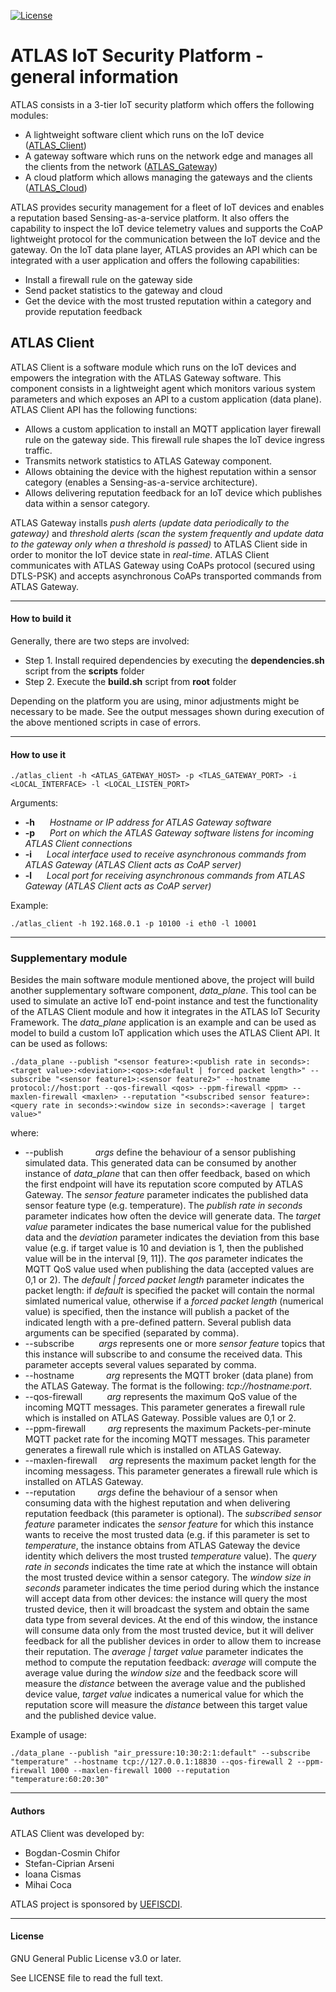 [![License](https://img.shields.io/badge/license-GPL%20v3.0%20or%20later-brightgreen.svg)](https://github.com/chiforbogdan/atlas_client/blob/master/LICENSE)

# ATLAS IoT Security Platform - general information
ATLAS consists in a 3-tier IoT security platform which offers the following modules:
* A lightweight software client which runs on the IoT device ([ATLAS_Client])
* A gateway software which runs on the network edge and manages all the clients from the network ([ATLAS_Gateway])
* A cloud platform which allows managing the gateways and the clients ([ATLAS_Cloud])

ATLAS provides security management for a fleet of IoT devices and enables a reputation based Sensing-as-a-service platform. It also offers the capability to inspect the IoT device telemetry values and supports the CoAP lightweight protocol for the communication between the IoT device and the gateway.
On the IoT data plane layer, ATLAS provides an API which can be integrated with a user application and offers the following capabilities:
* Install a firewall rule on the gateway side
* Send packet statistics to the gateway and cloud
* Get the device with the most trusted reputation within a category and provide reputation feedback

## ATLAS Client
ATLAS Client is a software module which runs on the IoT devices and empowers the integration with the ATLAS Gateway software. This component consists in a lightweight agent which monitors various system parameters and which exposes an API to a custom application (data plane). ATLAS Client API has the following functions:
* Allows a custom application to install an MQTT application layer firewall rule on the gateway side. This firewall rule shapes the IoT device ingress traffic.
* Transmits network statistics to ATLAS Gateway component.
* Allows obtaining the device with the highest reputation within a sensor category (enables a Sensing-as-a-service architecture).
* Allows delivering reputation feedback for an IoT device which publishes data within a sensor category.

ATLAS Gateway installs *push alerts (update data periodically to the gateway)* and *threshold alerts (scan the system frequently and update data to the gateway only when a threshold is passed)* to ATLAS Client side in order to monitor the IoT device state in *real-time*.
ATLAS Client communicates with ATLAS Gateway using CoAPs protocol (secured using DTLS-PSK) and accepts asynchronous CoAPs transported commands from ATLAS Gateway.

----

#### How to build it
Generally, there are two steps are involved:
* Step 1. Install required dependencies by executing the __dependencies.sh__ script from the __scripts__ folder
* Step 2. Execute the __build.sh__ script from __root__ folder

Depending on the platform you are using, minor adjustments might be necessary to be made. See the output messages shown during execution of the above mentioned scripts in case of errors.

----

#### How to use it
```
./atlas_client -h <ATLAS_GATEWAY_HOST> -p <TLAS_GATEWAY_PORT> -i <LOCAL_INTERFACE> -l <LOCAL_LISTEN_PORT>
```

Arguments:
* __-h__ &nbsp;&nbsp;&nbsp;&nbsp; _Hostname or IP address for ATLAS Gateway software_
* __-p__ &nbsp;&nbsp;&nbsp;&nbsp; _Port on which the ATLAS Gateway software listens for incoming ATLAS Client connections_
* __-i__ &nbsp;&nbsp;&nbsp;&nbsp; _Local interface used to receive asynchronous commands from ATLAS Gateway (ATLAS Client acts as CoAP server)_
* __-l__ &nbsp;&nbsp;&nbsp;&nbsp; _Local port for receiving asynchronous commands from ATLAS Gateway (ATLAS Client acts as CoAP server)_

Example:
```
./atlas_client -h 192.168.0.1 -p 10100 -i eth0 -l 10001
```

----

### Supplementary module
Besides the main software module mentioned above, the project will build another supplementary software component, _data_plane_. This tool can be used to simulate an active IoT end-point instance and test the functionality of the ATLAS Client module and how it integrates in the ATLAS IoT Security Framework. The _data_plane_ application is an example and can be used as model to build a custom IoT application which uses the ATLAS Client API.
It can be used as follows:
````
./data_plane --publish "<sensor feature>:<publish rate in seconds>:<target value>:<deviation>:<qos>:<default | forced packet length>" --subscribe "<sensor feature1>:<sensor feature2>" --hostname protocol://host:port --qos-firewall <qos> --ppm-firewall <ppm> --maxlen-firewall <maxlen> --reputation "<subscribed sensor feature>:<query rate in seconds>:<window size in seconds>:<average | target value>"
````
where:
* --publish <args> &nbsp;&nbsp;&nbsp;&nbsp;&nbsp;&nbsp;&nbsp;&nbsp;&nbsp;&nbsp;&nbsp; _args_ define the behaviour of a sensor publishing simulated data. This generated data can be consumed by another instance of _data_plane_ that can then offer feedback, based on which the first endpoint will have its reputation score computed by ATLAS Gateway. The *sensor feature* parameter indicates the published data sensor feature type (e.g. temperature). The *publish rate in seconds* parameter indicates how often the device will generate data. The *target value* parameter indicates the base numerical value for the published data and the *deviation* parameter indicates the deviation from this base value (e.g. if target value is 10 and deviation is 1, then the published value will be in the interval [9, 11]). The *qos* parameter indicates the MQTT QoS value used when publishing the data (accepted values are 0,1 or 2). The *default | forced packet length* parameter indicates the packet length: if *default* is specified the packet will contain the normal simlated numerical value, otherwise if a *forced packet length* (numerical value) is specified, then the instance will publish a packet of the indicated length with a pre-defined pattern. Several publish data arguments can be specified (separated by comma).
* --subscribe <args> &nbsp;&nbsp;&nbsp;&nbsp;&nbsp;&nbsp;&nbsp;&nbsp; _args_ represents one or more *sensor feature* topics that this instance will subscribe to and consume the received data. This parameter accepts several values separated by comma.
* --hostname <arg> &nbsp;&nbsp;&nbsp;&nbsp;&nbsp;&nbsp;&nbsp;&nbsp;&nbsp;&nbsp;&nbsp; _arg_ represents the MQTT broker (data plane) from the ATLAS Gateway. The format is the following: _tcp://hostname:port_.
* --qos-firewall <arg> &nbsp;&nbsp;&nbsp;&nbsp;&nbsp;&nbsp;&nbsp;&nbsp; _arg_ represents the maximum QoS value of the incoming MQTT messages. This parameter generates a firewall rule which is installed on ATLAS Gateway. Possible values are 0,1 or 2.
* --ppm-firewall <arg> &nbsp;&nbsp;&nbsp;&nbsp;&nbsp;&nbsp;&nbsp; _arg_ represents the maximum Packets-per-minute MQTT packet rate for the incoming MQTT messages. This parameter generates a firewall rule which is installed on ATLAS Gateway. 
* --maxlen-firewall <arg>  &nbsp;&nbsp;&nbsp; _arg_ represents the maximum packet length for the incoming messagess. This parameter generates a firewall rule which is installed on ATLAS Gateway.
* --reputation <args> &nbsp;&nbsp;&nbsp;&nbsp;&nbsp;&nbsp;&nbsp; _args_ define the behaviour of a sensor when consuming data with the highest reputation and when delivering reputation feedback (this parameter is optional). The *subscribed sensor feature* parameter indicates the *sensor feature* for which this instance wants to receive the most trusted data (e.g. if this parameter is set to *temperature*, the instance obtains from ATLAS Gateway the device identity which delivers the most trusted *temperature* value). The *query rate in seconds* indicates the time rate at which the instance will obtain the most trusted device within a sensor category. The *window size in seconds* parameter indicates the time period during which the instance will accept data from other devices: the instance will query the most trusted device, then it will broadcast the system and obtain the same data type from several devices. At the end of this window, the instance will consume data only from the most trusted device, but it will deliver feedback for all the publisher devices in order to allow them to increase their reputation. The *average | target value* parameter indicates the method to compute the reputation feedback: *average* will compute the average value during the *window size* and the feedback score will measure the *distance* between the average value and the published device value, *target value* indicates a numerical value for which the reputation score will measure the *distance* between this target value and the published device value.

Example of usage:
````
./data_plane --publish "air_pressure:10:30:2:1:default" --subscribe "temperature" --hostname tcp://127.0.0.1:18830 --qos-firewall 2 --ppm-firewall 1000 --maxlen-firewall 1000 --reputation "temperature:60:20:30"
````

----

#### Authors
ATLAS Client was developed by:
* Bogdan-Cosmin Chifor
* Stefan-Ciprian Arseni
* Ioana Cismas
* Mihai Coca

ATLAS project is sponsored by [UEFISCDI].

----

#### License
GNU General Public License v3.0 or later.

See LICENSE file to read the full text.

[ATLAS_Client]: https://github.com/chiforbogdan/atlas_client
[ATLAS_Gateway]: https://github.com/chiforbogdan/atlas_gateway
[ATLAS_Cloud]: https://github.com/chiforbogdan/atlas_cloud
[UEFISCDI]: https://uefiscdi.gov.ro/
